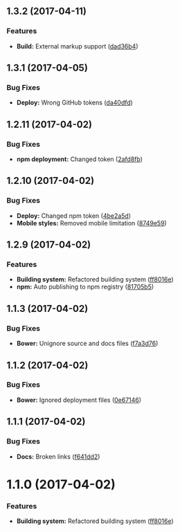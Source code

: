 <a name="1.3.2"></a>
## 1.3.2 (2017-04-11)


### Features

* **Build:** External markup support ([dad36b4](https://github.com/martinmethod/memoryroll/commit/dad36b4))



<a name="1.3.1"></a>
## 1.3.1 (2017-04-05)


### Bug Fixes

* **Deploy:** Wrong GitHub tokens ([da40dfd](https://github.com/martinmethod/memoryroll/commit/da40dfd))



<a name="1.2.11"></a>
## 1.2.11 (2017-04-02)


### Bug Fixes

* **npm deployment:** Changed token ([2afd8fb](https://github.com/martinmethod/memoryroll/commit/2afd8fb))



<a name="1.2.10"></a>
## 1.2.10 (2017-04-02)


### Bug Fixes

* **Deploy:** Changed npm token ([4be2a5d](https://github.com/martinmethod/memoryroll/commit/4be2a5d))
* **Mobile styles:** Removed mobile limitation ([8749e59](https://github.com/martinmethod/memoryroll/commit/8749e59))



<a name="1.2.9"></a>
## 1.2.9 (2017-04-02)


### Features

* **Building system:** Refactored building system ([ff8016e](https://github.com/martinmethod/memoryroll/commit/ff8016e))
* **npm:** Auto publishing to npm registry ([81705b5](https://github.com/martinmethod/memoryroll/commit/81705b5))



<a name="1.1.3"></a>
## 1.1.3 (2017-04-02)


### Bug Fixes

* **Bower:** Unignore source and docs files ([f7a3d76](https://github.com/martinmethod/memoryroll/commit/f7a3d76))



<a name="1.1.2"></a>
## 1.1.2 (2017-04-02)


### Bug Fixes

* **Bower:** Ignored deployment files ([0e67146](https://github.com/martinmethod/memoryroll/commit/0e67146))



<a name="1.1.1"></a>
## 1.1.1 (2017-04-02)


### Bug Fixes

* **Docs:** Broken links ([f641dd2](https://github.com/martinmethod/memoryroll/commit/f641dd2))



<a name="1.1.0"></a>
# 1.1.0 (2017-04-02)


### Features

* **Building system:** Refactored building system ([ff8016e](https://github.com/martinmethod/memoryroll/commit/ff8016e))



